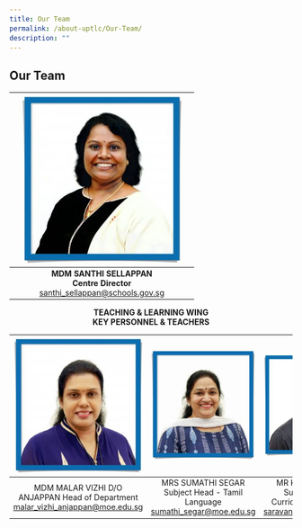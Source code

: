 ```yaml
---
title: Our Team
permalink: /about-uptlc/Our-Team/
description: ""
---
```

## Our Team

|   |                                   ![](/images/centredirector.jpg)                                  |   |
|:-:|:---------------------------------------------------------------------:|:-:|
|   | **MDM SANTHI SELLAPPAN<br>Centre Director**<br> santhi_sellappan@schools.gov.sg |   |


**<center>TEACHING & LEARNING WING
<br>
KEY PERSONNEL & TEACHERS</center>**

|                                        ![](/images/Headofdepartment.jpg)                                        |                                      ![](/images/Subjecthead-tamil.jpeg)                                     |                                       ![](/images/Subjecthead-curriculum.jpeg)                                      |
|:-------------------------------------------------------------------------------:|:--------------------------------------------------------------------------:|:----------------------------------------------------------------------------:|
| MDM MALAR VIZHI D/O ANJAPPAN Head of Department malar_vizhi_anjappan@moe.edu.sg | MRS SUMATHI SEGAR Subject Head -  Tamil Language sumathi_segar@moe.edu.sg  | MR K. SARAVANAN Subject Head -  Curriculum Innovation saravanan_k@moe.edu.sg |